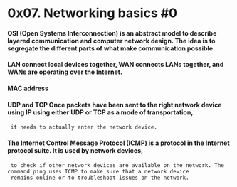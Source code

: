 # 0x07. Networking basics #0
#### OSI (Open Systems Interconnection) is an abstract model to describe layered communication and computer network design. The idea is to segregate the different parts of what make communication possible.
#### LAN connect local devices together, WAN connects LANs together, and WANs are operating over the Internet.
#### MAC address
#### UDP and TCP Once packets have been sent to the right network device using IP using either UDP or TCP as a mode of transportation, 
     it needs to actually enter the network device.
#### The Internet Control Message Protocol (ICMP) is a protocol in the Internet protocol suite. It is used by network devices, 
     to check if other network devices are available on the network. The command ping uses ICMP to make sure that a network device 
     remains online or to troubleshoot issues on the network.
